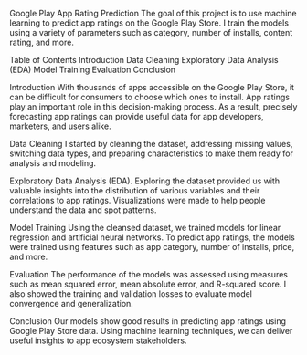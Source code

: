 Google Play App Rating Prediction 
The goal of this project is to use machine learning to predict app ratings on the Google Play Store. I train the models using a variety of parameters such as category, number of installs, content rating, and more.

Table of Contents
  Introduction
  Data Cleaning
  Exploratory Data Analysis (EDA)
  Model Training
  Evaluation
  Conclusion

Introduction 
  With thousands of apps accessible on the Google Play Store, it can be difficult for consumers to choose which ones to install. App ratings play an important role in this decision-making process. As a result, precisely forecasting app ratings can provide useful data for app developers, marketers, and users alike. 
  
Data Cleaning
  I started by cleaning the dataset, addressing missing values, switching data types, and preparing characteristics to make them ready for analysis and modeling.

Exploratory Data Analysis (EDA).
  Exploring the dataset provided us with valuable insights into the distribution of various variables and their correlations to app ratings. Visualizations were made to help people understand the data and spot patterns.

Model Training
  Using the cleansed dataset, we trained models for linear regression and artificial neural networks. To predict app ratings, the models were trained using features such as app category, number of installs, price, and more.

Evaluation 
  The performance of the models was assessed using measures such as mean squared error, mean absolute error, and R-squared score. I also showed the training and validation losses to evaluate model convergence and generalization. 

Conclusion 
  Our models show good results in predicting app ratings using Google Play Store data. Using machine learning techniques, we can deliver useful insights to app ecosystem stakeholders. 

